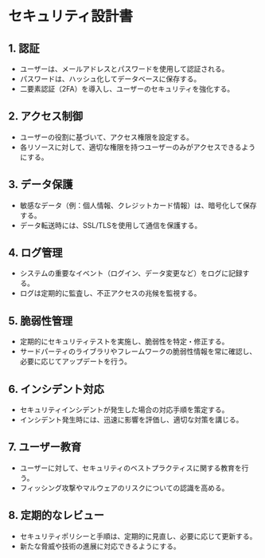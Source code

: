 # セキュリティ設計書

## 1. 認証

- ユーザーは、メールアドレスとパスワードを使用して認証される。
- パスワードは、ハッシュ化してデータベースに保存する。
- 二要素認証（2FA）を導入し、ユーザーのセキュリティを強化する。

## 2. アクセス制御

- ユーザーの役割に基づいて、アクセス権限を設定する。
- 各リソースに対して、適切な権限を持つユーザーのみがアクセスできるようにする。

## 3. データ保護

- 敏感なデータ（例：個人情報、クレジットカード情報）は、暗号化して保存する。
- データ転送時には、SSL/TLSを使用して通信を保護する。

## 4. ログ管理

- システムの重要なイベント（ログイン、データ変更など）をログに記録する。
- ログは定期的に監査し、不正アクセスの兆候を監視する。

## 5. 脆弱性管理

- 定期的にセキュリティテストを実施し、脆弱性を特定・修正する。
- サードパーティのライブラリやフレームワークの脆弱性情報を常に確認し、必要に応じてアップデートを行う。

## 6. インシデント対応

- セキュリティインシデントが発生した場合の対応手順を策定する。
- インシデント発生時には、迅速に影響を評価し、適切な対策を講じる。

## 7. ユーザー教育

- ユーザーに対して、セキュリティのベストプラクティスに関する教育を行う。
- フィッシング攻撃やマルウェアのリスクについての認識を高める。

## 8. 定期的なレビュー

- セキュリティポリシーと手順は、定期的に見直し、必要に応じて更新する。
- 新たな脅威や技術の進展に対応できるようにする。
